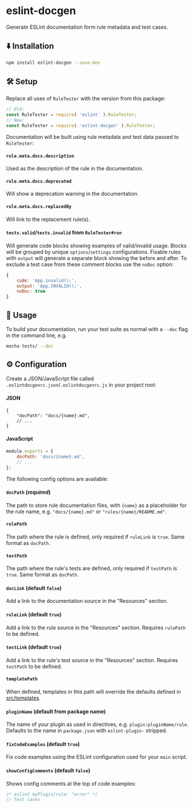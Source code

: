 # eslint-docgen
Generate ESLint documentation form rule metadata and test cases.

## ⬇️ Installation

```sh
npm install eslint-docgen --save-dev
```

## 🛠️ Setup

Replace all uses of `RuleTester` with the version from this package:
```js
// Old:
const RuleTester = require( 'eslint' ).RuleTester;
// New:
const RuleTester = require( 'eslint-docgen' ).RuleTester;
```
Documentation will be built using rule metadata and test data passed to `RuleTester`:

#### `rule.meta.docs.description`
Used as the description of the rule in the documentation.

#### `rule.meta.docs.deprecated`
Will show a deprecation warning in the documentation.

#### `rule.meta.docs.replacedBy`
Will link to the replacement rule(s).

#### `tests.valid`/`tests.invalid` from `RuleTester#run`
Will generate code blocks showing examples of valid/invalid usage. Blocks will be grouped by unique `options`/`settings` configurations. Fixable rules with `output` will generate a separate block showing the before and after.
To exclude a test case from these comment blocks use the `noDoc` option:
```js
{
    code: 'App.invalid();',
    output: 'App.INVALID();',
    noDoc: true
}
```

## 📖 Usage
To build your documentation, run your test suite as normal with a `--doc` flag in the command line, e.g.
```sh
mocha tests/ --doc
```

## ⚙️ Configuration

Create a JSON/JavaScript file called `.eslintdocgenrc.json`/`.eslintdocgenrc.js` in your project root:

#### JSON
```jsonc
{
    "docPath": "docs/{name}.md",
    // ...
}
```

#### JavaScript
```js
module.exports = {
    docPath: 'docs/{name}.md',
    // ...
};
```

The following config options are available:

#### `docPath` (*required*)
The path to store rule documentation files, with `{name}` as a placeholder for the rule name, e.g. `"docs/{name}.md"` or `"rules/{name}/README.md"`.

#### `rulePath`
The path where the rule is defined, only required if `ruleLink` is `true`. Same format as `docPath`.

#### `testPath`
The path where the rule's tests are defined, only required if `testPath` is `true`. Same format as `docPath`.

#### `docLink` (default `false`)
Add a link to the documentation source in the "Resources" section.

#### `ruleLink` (default `true`)
Add a link to the rule source in the "Resources" section. Requires `rulePath` to be defined.

#### `testLink` (default `true`)
Add a link to the rule's test source in the "Resources" section. Requires `testPath` to be defined.

#### `templatePath`
When defined, templates in this path will override the defaults defined in [src/templates](src/templates).

#### `pluginName` (default from package name)
The name of your plugin as used in directives, e.g. `plugin:pluginName/rule`. Defaults to the name in `package.json` with `eslint-plugin-` stripped.

#### `fixCodeExamples` (default `true`)
Fix code examples using the ESLint configuration used for your `main` script.

#### `showConfigComments` (default `false`)
Shows config comments at the top of code examples:
```js
/* eslint myPlugin/rule: "error" */
// Test cases
```
